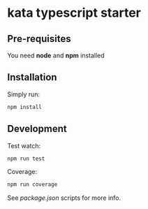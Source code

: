 # kata typescript starter

## Pre-requisites

You need **node** and **npm** installed

## Installation

Simply run:

```bash
npm install
```

## Development

Test watch:
```bash
npm run test
```

Coverage:
```bash
npm run coverage
```

See *package.json* scripts for more info.
